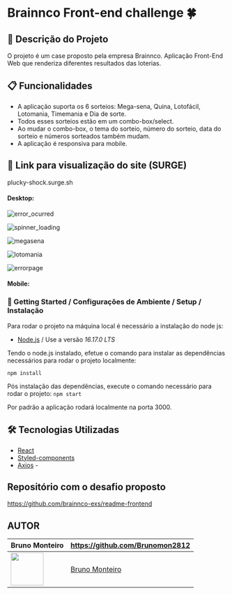 # Brainnco Front-end challenge 🍀

## 🚀 Descrição do Projeto

O projeto é um case proposto pela empresa Brainnco. Aplicação Front-End Web que renderiza diferentes resultados das loterias.

## 📋 Funcionalidades

- A aplicação suporta os 6 sorteios: Mega-sena, Quina, Lotofácil, Lotomania, Timemania e Dia de sorte.
- Todos esses sorteios estão em um combo-box/select.
- Ao mudar o combo-box, o tema do sorteio, número do sorteio, data do sorteio e números sorteados também mudam.
- A aplicação é responsiva para mobile.

## 🔗 Link para visualização do site (SURGE)
plucky-shock.surge.sh
#### Desktop:
![error_ocurred](https://user-images.githubusercontent.com/104601906/194668647-3bb62624-68f4-400d-be35-36363c994c9c.png)

![spinner_loading](https://user-images.githubusercontent.com/104601906/194668651-d8972164-93b1-43f9-a1a6-93f8513af5f4.png)

![megasena](https://user-images.githubusercontent.com/104601906/194668661-7c7f8345-b99f-4767-9e59-fc7ed91105eb.png)

![lotomania](https://user-images.githubusercontent.com/104601906/194668680-4c67564a-201c-4080-8167-74bd964082ad.png)

![errorpage](https://user-images.githubusercontent.com/104601906/194668721-3e4f703c-d8df-4a2d-b41e-4d090b120c0a.png)


#### Mobile:


### 🔧 Getting Started / Configurações de Ambiente / Setup / Instalação

Para rodar o projeto na máquina local é necessário a instalação do node js:
* [Node.js](https://nodejs.org/en/) / Use a versão <i>16.17.0 LTS</i>

Tendo o node.js instalado, efetue o comando para instalar as dependências necessários para rodar o projeto localmente:
```
npm install 
```

Pós instalação das dependências, execute o comando necessário para rodar o projeto:
`npm start`

Por padrão a aplicação rodará localmente na porta 3000.

## 🛠️ Tecnologias Utilizadas

- [React](https://pt-br.reactjs.org/)  
- [Styled-components](https://styled-components.com/) 
- [Axios](https://github.com/axios/axios) - 

## Repositório com o desafio proposto

https://github.com/brainnco-exs/readme-frontend


## AUTOR
Bruno Monteiro  | https://github.com/Brunomon2812
--------- | ------
[<img src="https://github.com/Brunomon2812" width="75px;"/>](https://github.com/Brunomon2812) | [Bruno Monteiro](https://github.com/Brunomon2812)
